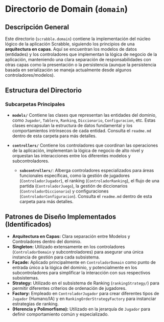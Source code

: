# Directorio de Domain (`domain`)

## Descripción General

Este directorio (`scrabble.domain`) contiene la implementación del núcleo lógico de la aplicación Scrabble, siguiendo los principios de una **arquitectura en capas**. Aquí se encuentran los modelos de datos (entidades) y los controladores que implementan la lógica de negocio de la aplicación, manteniendo una clara separación de responsabilidades con otras capas como la presentación o la persistencia (aunque la persistencia basada en serialización se maneja actualmente desde algunos controladores/modelos).

## Estructura del Directorio

### Subcarpetas Principales

-   **`models/`**
    Contiene las clases que representan las entidades del dominio, como `Jugador`, `Tablero`, `Ranking`, `Diccionario`, `Configuracion`, etc. Estas clases encapsulan la estructura de datos fundamental y los comportamientos intrínsecos de cada entidad. Consulta el `readme.md` dentro de esta carpeta para más detalles.

-   **`controllers/`**
    Contiene los controladores que coordinan las operaciones de la aplicación, implementan la lógica de negocio de alto nivel y orquestan las interacciones entre los diferentes modelos y subcontroladores.
    -   **`subcontrollers/`**: Alberga controladores especializados para áreas funcionales específicas, como la gestión de jugadores (`ControladorJugador`), el ranking (`ControladorRanking`), el flujo de una partida (`ControladorJuego`), la gestión de diccionarios (`ControladorDiccionario`) y configuraciones (`ControladorConfiguracion`). Consulta el `readme.md` dentro de esta carpeta para más detalles.

## Patrones de Diseño Implementados (Identificados)

-   **Arquitectura en Capas:** Clara separación entre Modelos y Controladores dentro del dominio.
-   **Singleton:** Utilizado extensamente en los controladores (`ControladorDomain` y subcontroladores) para asegurar una única instancia de gestión para cada subsistema.
-   **Façade:** Aplicado principalmente en `ControladorDomain` como punto de entrada único a la lógica del dominio, y potencialmente en los subcontroladores para simplificar la interacción con sus respectivos subsistemas.
-   **Strategy:** Utilizado en el subsistema de Ranking (`rankingStrategy/`) para permitir diferentes criterios de ordenación de jugadores.
-   **Factory:** Empleado en `ControladorJugador` para crear diferentes tipos de `Jugador` (Humano/IA) y en `RankingOrderStrategyFactory` para instanciar estrategias de ranking.
-   **(Herencia y Polimorfismo):** Utilizado en la jerarquía de `Jugador` para definir comportamiento común y especializado.